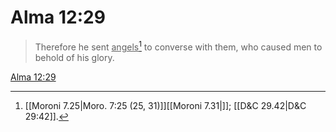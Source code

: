 # Alma 12:29

> Therefore he sent <u>angels</u>[^a] to converse with them, who caused men to behold of his glory.

[Alma 12:29](https://www.churchofjesuschrist.org/study/scriptures/bofm/alma/12?lang=eng&id=p29#p29)


[^a]: [[Moroni 7.25|Moro. 7:25 (25, 31)]][[Moroni 7.31|]]; [[D&C 29.42|D&C 29:42]].  
